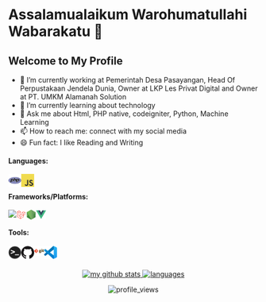 # Assalamualaikum Warohumatullahi Wabarakatu 👋
## Welcome to My Profile

- 🔭 I’m currently working at Pemerintah Desa Pasayangan, Head Of Perpustakaan Jendela Dunia, Owner at LKP Les Privat Digital and Owner at PT. UMKM Alamanah Solution
- 🌱 I’m currently learning about technology
- 💬 Ask me about Html, PHP native, codeigniter, Python, Machine Learning
- 📫 How to reach me: connect with my social media
- 😄 Fun fact: I like Reading and Writing 

#### Languages:
<img align="left" alt="PHP" width="26px" src="https://raw.githubusercontent.com/github/explore/80688e429a7d4ef2fca1e82350fe8e3517d3494d/topics/php/php.png" />
<img align="left" alt="JavaScript" width="26px" src="https://raw.githubusercontent.com/github/explore/80688e429a7d4ef2fca1e82350fe8e3517d3494d/topics/javascript/javascript.png" />
<br/>  

#### Frameworks/Platforms:
<img align="left" height="20" src="https://avatars.githubusercontent.com/u/44521256?s=200&v=4">
<img align="left" height="20" src="https://raw.githubusercontent.com/github/explore/80688e429a7d4ef2fca1e82350fe8e3517d3494d/topics/laravel/laravel.png">
<img align="left" height="20" src="https://raw.githubusercontent.com/github/explore/80688e429a7d4ef2fca1e82350fe8e3517d3494d/topics/nodejs/nodejs.png">
<img align="left" height="20" src="https://raw.githubusercontent.com/github/explore/80688e429a7d4ef2fca1e82350fe8e3517d3494d/topics/vue/vue.png">  
<br/> 

#### Tools:
<img align="left" alt="Terminal" width="26px" src="https://raw.githubusercontent.com/github/explore/80688e429a7d4ef2fca1e82350fe8e3517d3494d/topics/terminal/terminal.png" />
<img align="left" alt="GitHub" width="26px" src="https://raw.githubusercontent.com/github/explore/78df643247d429f6cc873026c0622819ad797942/topics/github/github.png" />
<img align="left" height="20" src="https://raw.githubusercontent.com/github/explore/80688e429a7d4ef2fca1e82350fe8e3517d3494d/topics/git/git.png">
<img align="left" alt="Visual Studio Code" width="26px" src="https://raw.githubusercontent.com/github/explore/78df643247d429f6cc873026c0622819ad797942/topics/visual-studio-code/visual-studio-code.png" />
<br/ >
<br/>

<!-- status codes -->
<a align="center" href="https://irfan-lie92.github.io">
    <p align="center">
    <img src="https://github-readme-stats.vercel.app/api?username=irfan-lie92&show_icons=true&theme=radical" alt="my github stats" width="393"/>&nbsp;<img src="https://github-readme-stats.vercel.app/api/top-langs/?username=irfan-lie92&hide=tsql,less,shell&langs_count=10&theme=radical&layout=compact" alt="languages" height="155">
    </p>
</a>

<p align="center">
 <img src="https://irfan.desapasayangan.my.id/images/irfan.png" alt="profile_views"/>
</p>
